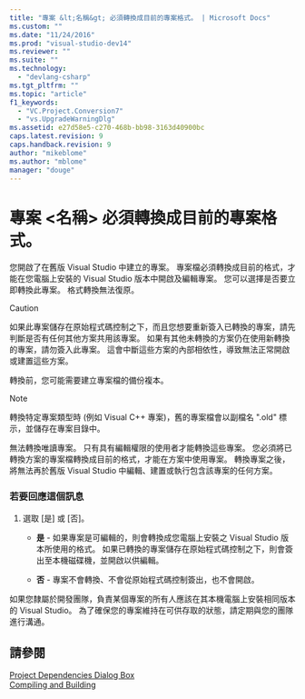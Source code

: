 ```yaml
---
title: "專案 &lt;名稱&gt; 必須轉換成目前的專案格式。 | Microsoft Docs"
ms.custom: ""
ms.date: "11/24/2016"
ms.prod: "visual-studio-dev14"
ms.reviewer: ""
ms.suite: ""
ms.technology: 
  - "devlang-csharp"
ms.tgt_pltfrm: ""
ms.topic: "article"
f1_keywords: 
  - "VC.Project.Conversion7"
  - "vs.UpgradeWarningDlg"
ms.assetid: e27d58e5-c270-468b-bb98-3163d40900bc
caps.latest.revision: 9
caps.handback.revision: 9
author: "mikeblome"
ms.author: "mblome"
manager: "douge"
---
```

# 專案 &lt;名稱&gt; 必須轉換成目前的專案格式。
您開啟了在舊版 Visual Studio 中建立的專案。 專案檔必須轉換成目前的格式，才能在您電腦上安裝的 Visual Studio 版本中開啟及編輯專案。 您可以選擇是否要立即轉換此專案。 格式轉換無法復原。  
  
> [!CAUTION]
>  如果此專案儲存在原始程式碼控制之下，而且您想要重新簽入已轉換的專案，請先判斷是否有任何其他方案共用該專案。 如果有其他未轉換的方案仍在使用新轉換的專案，請勿簽入此專案。 這會中斷這些方案的內部相依性，導致無法正常開啟或建置這些方案。  
  
 轉換前，您可能需要建立專案檔的備份複本。  
  
> [!NOTE]
>  轉換特定專案類型時 \(例如 Visual C\+\+ 專案\)，舊的專案檔會以副檔名 ".old" 標示，並儲存在專案目錄中。  
  
 無法轉換唯讀專案。 只有具有編輯權限的使用者才能轉換這些專案。 您必須將已轉換方案的專案檔轉換成目前的格式，才能在方案中使用專案。 轉換專案之後，將無法再於舊版 Visual Studio 中編輯、建置或執行包含該專案的任何方案。  
  
### 若要回應這個訊息  
  
1.  選取 \[是\] 或 \[否\]。  
  
    -   **是** \- 如果專案是可編輯的，則會轉換成您電腦上安裝之 Visual Studio 版本所使用的格式。 如果已轉換的專案儲存在原始程式碼控制之下，則會簽出至本機磁碟機，並開啟以供編輯。  
  
    -   **否** \- 專案不會轉換、不會從原始程式碼控制簽出，也不會開啟。  
  
 如果您隸屬於開發團隊，負責某個專案的所有人應該在其本機電腦上安裝相同版本的 Visual Studio。 為了確保您的專案維持在可供存取的狀態，請定期與您的團隊進行溝通。  
  
## 請參閱  
 [Project Dependencies Dialog Box](http://msdn.microsoft.com/zh-tw/d66e48c3-3722-40dd-99b4-53d93cac128e)   
 [Compiling and Building](../ide/compiling-and-building-in-visual-studio.md)
